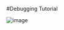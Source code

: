 #Debugging Tutorial

![image](https://user-images.githubusercontent.com/85408861/121807559-44f24c00-cc72-11eb-8c0c-13b877433964.png)
